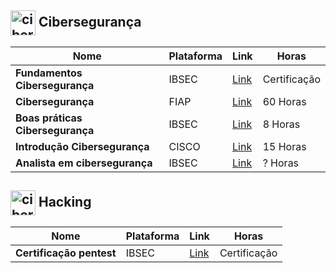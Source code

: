 <h2>
  <img src="https://github.com/MarcusTechs/Free-way/assets/138902771/14785067-8450-4307-9a8b-c7945452bcc4" alt="cibersegurança" width="40px" style="vertical-align: middle;"> Cibersegurança
</h2>

| **Nome** | **Plataforma** | **Link** | **Horas** |
| --- | --- | --- | --- |
| **Fundamentos Cibersegurança** | IBSEC | [Link](https://certs.ibsec.com.br/courses/certificacao-ibsec-fundamentos-em-ciberseguranca-100-gratuita/) | Certificação |
| **Cibersegurança** | FIAP | [Link](https://eucapacito.com.br/curso-ec/cybersecurity) | 60 Horas|
| **Boas práticas Cibersegurança** | IBSEC | [Link](https://certs.ibsec.com.br/certificacaocertificacao-ibsec-boas-praticas-de-ciberseguranca-cybersecurity-awareness-100-gratuita/) | 8 Horas |
| **Introdução Cibersegurança** | CISCO | [Link](https://www.netacad.com/pt-br/courses/cybersecurity/introduction-cybersecurity) | 15 Horas |
| **Analista em cibersegurança** | IBSEC | [Link](https://certs.ibsec.com.br/certificacao/certificacao-ibsec-analista-de-ciberseguranca-governanca-associado-100-gratuita/) | ? Horas |


<h2>
  <img src="https://github.com/MarcusTechs/Free-way/assets/138902771/e1f3186a-1d85-48fb-b7cc-e6e1df1cc9c0" alt="cibersegurança" width="40px" style="vertical-align: middle;"> Hacking
</h2>

| **Nome** | **Plataforma** | **Link** | **Horas** |
| --- | --- | --- | --- |
| **Certificação pentest** | IBSEC | [Link](https://certs.ibsec.com.br/certificacao/certificacao-pentest-associado/) | Certificação |



